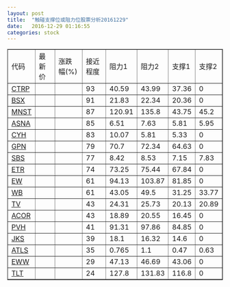```yaml
---
layout: post
title:  "触碰支撑位或阻力位股票分析20161229"
date:   2016-12-29 01:16:55
categories: stock
---
```

<script type="text/javascript">
var stockList = []
stockList.push('gb_ctrp');
stockList.push('gb_bsx');
stockList.push('gb_mnst');
stockList.push('gb_asna');
stockList.push('gb_cyh');
stockList.push('gb_gpn');
stockList.push('gb_sbs');
stockList.push('gb_etr');
stockList.push('gb_ew');
stockList.push('gb_wb');
stockList.push('gb_tv');
stockList.push('gb_acor');
stockList.push('gb_pvh');
stockList.push('gb_jks');
stockList.push('gb_atls');
stockList.push('gb_eww');
stockList.push('gb_tlt');
</script>
<table border="1">
 <tr>
 <td>代码</td>
 <td>最新价</td>
 <td>涨跌幅(%)</td>
 <td>接近程度</td>
 <td>阻力1</td>
 <td>阻力2</td>
 <td>支撑1</td>
 <td>支撑2</td>
</tr>
  <tr id="ctrp" class="red">
  <td><a href="http://stock.finance.sina.com.cn/usstock/quotes/CTRP.html" target="_blank">CTRP</a></td><td></td><td></td><td>93</td><td>40.59</td><td>43.99</td><td>37.36</td><td>0</td></tr>
  <tr id="bsx" class="red">
  <td><a href="http://stock.finance.sina.com.cn/usstock/quotes/BSX.html" target="_blank">BSX</a></td><td></td><td></td><td>91</td><td>21.83</td><td>22.34</td><td>20.36</td><td>0</td></tr>
  <tr id="mnst" class="green">
  <td><a href="http://stock.finance.sina.com.cn/usstock/quotes/MNST.html" target="_blank">MNST</a></td><td></td><td></td><td>87</td><td>120.91</td><td>135.8</td><td>43.75</td><td>45.2</td></tr>
  <tr id="asna" class="red">
  <td><a href="http://stock.finance.sina.com.cn/usstock/quotes/ASNA.html" target="_blank">ASNA</a></td><td></td><td></td><td>85</td><td>6.51</td><td>7.63</td><td>5.81</td><td>5.95</td></tr>
  <tr id="cyh" class="red">
  <td><a href="http://stock.finance.sina.com.cn/usstock/quotes/CYH.html" target="_blank">CYH</a></td><td></td><td></td><td>83</td><td>10.07</td><td>5.81</td><td>5.33</td><td>0</td></tr>
  <tr id="gpn" class="red">
  <td><a href="http://stock.finance.sina.com.cn/usstock/quotes/GPN.html" target="_blank">GPN</a></td><td></td><td></td><td>79</td><td>70.7</td><td>72.34</td><td>64.63</td><td>0</td></tr>
  <tr id="sbs" class="red">
  <td><a href="http://stock.finance.sina.com.cn/usstock/quotes/SBS.html" target="_blank">SBS</a></td><td></td><td></td><td>77</td><td>8.42</td><td>8.53</td><td>7.15</td><td>7.83</td></tr>
  <tr id="etr" class="red">
  <td><a href="http://stock.finance.sina.com.cn/usstock/quotes/ETR.html" target="_blank">ETR</a></td><td></td><td></td><td>74</td><td>73.25</td><td>75.44</td><td>67.84</td><td>0</td></tr>
  <tr id="ew" class="red">
  <td><a href="http://stock.finance.sina.com.cn/usstock/quotes/EW.html" target="_blank">EW</a></td><td></td><td></td><td>61</td><td>94.13</td><td>103.87</td><td>81.85</td><td>0</td></tr>
  <tr id="wb" class="red">
  <td><a href="http://stock.finance.sina.com.cn/usstock/quotes/WB.html" target="_blank">WB</a></td><td></td><td></td><td>61</td><td>43.05</td><td>49.5</td><td>31.25</td><td>33.77</td></tr>
  <tr id="tv" class="green">
  <td><a href="http://stock.finance.sina.com.cn/usstock/quotes/TV.html" target="_blank">TV</a></td><td></td><td></td><td>43</td><td>24.31</td><td>25.73</td><td>20.13</td><td>20.89</td></tr>
  <tr id="acor" class="red">
  <td><a href="http://stock.finance.sina.com.cn/usstock/quotes/ACOR.html" target="_blank">ACOR</a></td><td></td><td></td><td>43</td><td>18.89</td><td>20.55</td><td>16.45</td><td>0</td></tr>
  <tr id="pvh" class="red">
  <td><a href="http://stock.finance.sina.com.cn/usstock/quotes/PVH.html" target="_blank">PVH</a></td><td></td><td></td><td>41</td><td>91.31</td><td>97.86</td><td>84.85</td><td>0</td></tr>
  <tr id="jks" class="red">
  <td><a href="http://stock.finance.sina.com.cn/usstock/quotes/JKS.html" target="_blank">JKS</a></td><td></td><td></td><td>39</td><td>18.1</td><td>16.32</td><td>14.6</td><td>0</td></tr>
  <tr id="atls" class="red">
  <td><a href="http://stock.finance.sina.com.cn/usstock/quotes/ATLS.html" target="_blank">ATLS</a></td><td></td><td></td><td>35</td><td>0.765</td><td>1.1</td><td>0.47</td><td>0.63</td></tr>
  <tr id="eww" class="green">
  <td><a href="http://stock.finance.sina.com.cn/usstock/quotes/EWW.html" target="_blank">EWW</a></td><td></td><td></td><td>29</td><td>47.13</td><td>46.69</td><td>43.06</td><td>0</td></tr>
  <tr id="tlt" class="green">
  <td><a href="http://stock.finance.sina.com.cn/usstock/quotes/TLT.html" target="_blank">TLT</a></td><td></td><td></td><td>24</td><td>127.8</td><td>131.83</td><td>116.8</td><td>0</td></tr>
</table>
